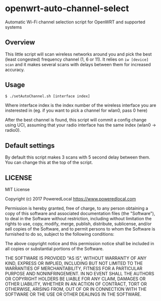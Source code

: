 # openwrt-auto-channel-select
Automatic Wi-Fi channel selection script for OpenWRT and supported systems

## Overview

This little script will scan wireless networks around you and pick the best (least congested) frequency channel (1, 6 or 11).
It relies on ```iw [device] scan``` and it makes several scans with delays between them for increased accuracy.

## Usage

```bash
$ ./setAutoChannel.sh [interface index]
```

Where interface index is the index number of the wireless interface you are insterested in (eg. if you want to pick a channel for wlan0, pass 0 here)

After the best channel is found, this script will commit a config change using UCI, assuming that your radio interface has the same index (wlan0 -> radio0).

## Default settings

By default this script makes 3 scans with 5 second delay between them. You can change this at the top of the script.

## LICENSE

MIT License

Copyright (c) 2017 PoweredLocal https://www.poweredlocal.com

Permission is hereby granted, free of charge, to any person obtaining a copy
of this software and associated documentation files (the "Software"), to deal
in the Software without restriction, including without limitation the rights
to use, copy, modify, merge, publish, distribute, sublicense, and/or sell
copies of the Software, and to permit persons to whom the Software is
furnished to do so, subject to the following conditions:

The above copyright notice and this permission notice shall be included in all
copies or substantial portions of the Software.

THE SOFTWARE IS PROVIDED "AS IS", WITHOUT WARRANTY OF ANY KIND, EXPRESS OR
IMPLIED, INCLUDING BUT NOT LIMITED TO THE WARRANTIES OF MERCHANTABILITY,
FITNESS FOR A PARTICULAR PURPOSE AND NONINFRINGEMENT. IN NO EVENT SHALL THE
AUTHORS OR COPYRIGHT HOLDERS BE LIABLE FOR ANY CLAIM, DAMAGES OR OTHER
LIABILITY, WHETHER IN AN ACTION OF CONTRACT, TORT OR OTHERWISE, ARISING FROM,
OUT OF OR IN CONNECTION WITH THE SOFTWARE OR THE USE OR OTHER DEALINGS IN THE
SOFTWARE.
